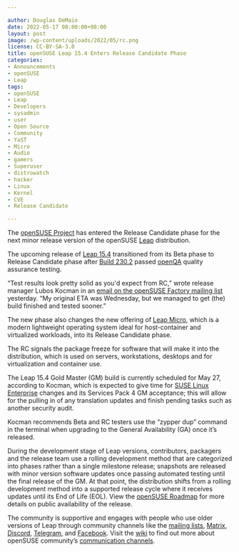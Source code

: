 ```yaml
---

author: Douglas DeMaio
date: 2022-05-17 08:00:00+08:00
layout: post
image: /wp-content/uploads/2022/05/rc.png
license: CC-BY-SA-3.0
title: openSUSE Leap 15.4 Enters Release Candidate Phase    
categories:
- Announcements
- openSUSE
- Leap
tags:
- openSUSE
- Leap
- Developers
- sysadmin
- user
- Open Source
- Community
- YaST
- Micro
- Audio
- gamers
- Superuser
- distrowatch
- hacker
- Linux
- Kernel
- CVE
- Release Candidate

---
```


The [openSUSE Project](https://get.opensuse.org/) has entered the Release Candidate phase for the next minor release version of the openSUSE [Leap](https://get.opensuse.org/) distribution. 

The upcoming release of [Leap 15.4](https://get.opensuse.org/testing/) transitioned from its Beta phase to Release Candidate phase after [Build 230.2](https://openqa.opensuse.org/tests/overview?distri=opensuse&version=15.4&build=230.2&groupid=50) passed [openQA](https://openqa.opensuse.org) quality assurance testing.

“Test results look pretty solid as you'd expect from RC,” wrote release manager Lubos Kocman in an [email on the openSUSE Factory mailing list](https://lists.opensuse.org/archives/list/factory@lists.opensuse.org/thread/APWGH6QWOBEQW4RF2JOOAGVMGB5RJIHX/) yesterday. “My original ETA was Wednesday, but we managed to get (the) build finished and tested sooner.”

The new phase also changes the new offering of [Leap Micro](https://get.opensuse.org/leapmicro/5.2/), which is a modern lightweight operating system ideal for host-container and virtualized workloads, into its Release Candidate phase. 

The RC signals the package freeze for software that will make it into the distribution, which is used on servers, workstations, desktops and for virtualization and container use.

The Leap 15.4 Gold Master (GM) build is currently scheduled for May 27, according to Kocman, which is expected to give time for [SUSE Linux Enterprise](https://www.suse.com/products/server/) changes and its Services Pack 4 GM acceptance; this will allow for the pulling in of any translation updates and finish pending tasks such as another security audit.

Kocman recommends Beta and RC testers use the “zypper dup” command in the terminal when upgrading to the General Availability (GA) once it’s released.

During the development stage of Leap versions, contributors, packagers and the release team use a rolling development method that are categorized into phases rather than a single milestone release; snapshots are released with minor version software updates once passing automated testing until the final release of the GM. At that point, the distribution shifts from a rolling development method into a supported release cycle where it receives updates until its End of Life (EOL). View the [openSUSE Roadmap](https://en.opensuse.org/openSUSE:Roadmap) for more details on public availability of the release.

The community is supportive and engages with people who use older versions of Leap through community channels like the [mailing lists](https://lists.opensuse.org/archives/), [Matrix](https://matrix.to/#/#newscom:opensuse.org), [Discord](https://discord.com/invite/opensuse), [Telegram](https://t.me/openSUSE_group), and [Facebook](https://www.facebook.com/groups/opensuseproject). Visit the [wiki](https://en.opensuse.org/openSUSE:Communication_channels) to find out more about openSUSE community’s [communication channels](https://en.opensuse.org/openSUSE:Communication_channels).

<meta name="openSUSE, Leap, openSUSE, Developers, sysadmin, user, Open Source, rolling release, gamers, superuser, distrowatch, hacker, Linux, Kernel, gnome, kde, xfce" content="HTML,CSS,XML,JavaScript">
